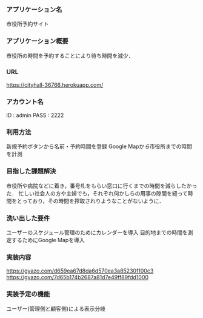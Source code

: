 ### アプリケーション名
  市役所予約サイト

### アプリケーション概要
  市役所の時間を予約することにより待ち時間を減少．

### URL
  https://cityhall-36766.herokuapp.com/

### アカウント名
  ID : admin  PASS : 2222

### 利用方法
  新規予約ボタンから名前・予約時間を登録
  Google Mapか*ら*市役所までの時間を計測

### 目指した課題解決
  市役所や病院などに着き，番号札をもらい窓口に行くまでの時間を減らしたかった． 忙しい社会人の方や主婦でも，それぞれ何かしらの用事の隙間を縫って時間をとっており，その時間を搾取されりようなことがないように．

### 洗い出した要件
  ユーザーのスケジュール管理のためにカレンダーを導入  目的地までの時間を測定するためにGoogle Mapを導入

### 実装内容
  https://gyazo.com/d659ea67d8da6d570ea3a85230f100c3
  https://gyazo.com/7d65b174b2687a81d7e49ff89fdd1000

### 実装予定の機能
  ユーザー(管理側と顧客側)による表示分岐
